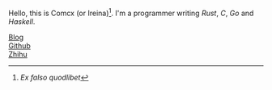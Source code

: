 Hello, this is Comcx (or Ireina)[^1].
I'm a programmer writing *Rust*, *C*, *Go* and *Haskell*.

[Blog](./blog/index.md)  
[Github](https://github.com/ireina7)  
[Zhihu](https://www.zhihu.com/people/comcx)  

[^1]: *Ex falso quodlibet*

